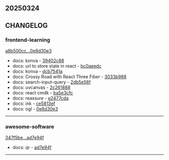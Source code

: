 ## 20250324

## CHANGELOG

### frontend-learning

[a8b500cc...0e8d30e3](https://github.com/zhbhun/frontend-learning/compare/a8b500cc...0e8d30e3)

* docs: konva - [39402c88](https://github.com/zhbhun/frontend-learning/commit/39402c88eccabafb6fe453649660d647489be6f4)
* docs: url to store state in react - [bc0aeedc](https://github.com/zhbhun/frontend-learning/commit/bc0aeedc0bb0b0fdd4b01819b14b63560018edf3)
* docs: konva - [dcb7541a](https://github.com/zhbhun/frontend-learning/commit/dcb7541a6c20eecc339a8b1d59767178301b1a41)
* docs: Crossy Road with React Three Fiber - [3033b988](https://github.com/zhbhun/frontend-learning/commit/3033b9884a63cf194fd716f89ce213f4f6ecc15b)
* docs: search-input-query - [2db5e56f](https://github.com/zhbhun/frontend-learning/commit/2db5e56f7848e5218e76cdaeb6dc96dac100457b)
* docs: uvcanvas - [2c261888](https://github.com/zhbhun/frontend-learning/commit/2c26188882da4630c832f491f385cdfddb14bd35)
* docs: react cmdk - [ba5e3cfc](https://github.com/zhbhun/frontend-learning/commit/ba5e3cfcdda52393d57a251c88e720b3a82d41f5)
* docs: reassure - [e2477cda](https://github.com/zhbhun/frontend-learning/commit/e2477cda8cece073c06a9af810786d884ff2f816)
* docs: ink - [ce5813ef](https://github.com/zhbhun/frontend-learning/commit/ce5813ef0900080b40ea340a86db01490c643a89)
* docs: ogl - [0e8d30e3](https://github.com/zhbhun/frontend-learning/commit/0e8d30e3e109cc2bad69d2ccba4bbd7917a14229)

---

### awesome-software

[347f5be...ad7e94f](https://github.com/zhbhun/awesome-software/compare/347f5be...ad7e94f)

* docs: qr - [ad7e94f](https://github.com/zhbhun/awesome-software/commit/ad7e94fad15f8ae78d474991fef9d4f5fbeeeff3)

---

